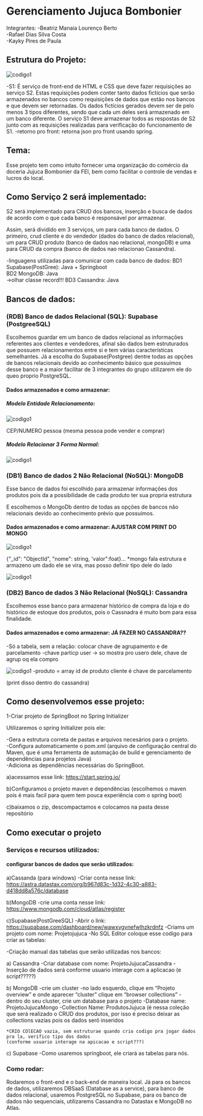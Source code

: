 # Gerenciamento Jujuca Bombonier 

Integrantes: 
-Beatriz Manaia Lourenço Berto <br>
-Rafael Dias Silva Costa<br>
-Kayky Pires de Paula


## Estrutura do Projeto:

![codigo1](./imagens/estruturaProjeto.png)

-S1: 
É serviço de front-end de HTML e CSS que deve fazer requisições ao serviço S2. Estas requisições podem conter tanto dados fictícios que serão armazenados no bancos como requisições de dados que estão nos bancos e que devem ser retornadas. Os dados fictícios gerados devem ser de pelo menos 3 tipos diferentes, sendo que cada um deles será armazenado em um banco diferente. O serviço S1 deve armazenar todos as respostas de  S2 junto com as requisições realizadas para verificação do funcionamento de S1.
-retorno pro front: retorna json pro front usando spring.

## Tema:

Esse projeto tem como intuito fornecer uma organização do comércio da doceria Jujuca Bombonier da FEI, bem como facilitar o controle de vendas e lucros do local.

## Como Serviço 2 será implementado:

S2 será implementado para CRUD dos bancos, inserção e busca de dados de acordo com o que cada banco é responsável por armazenar. 

Assim, será dividido em 3 serviços, um para cada banco de dados. O primeiro, crud cliente e do vendedor (dados do banco de dados relacional), um para CRUD produto (banco de dados nao relacional, mongoDB) e uma para CRUD da compra (banco de dados nao relacionao Cassandra).

-linguagens utilizadas para comunicar com cada banco de dados:
    BD1 Supabase(PostGree): Java + Springboot<br>
    BD2 MongoDB: Java <br> ->olhar classe record!!!
    BD3 Cassandra: Java

## Bancos de dados:
 
 ### (RDB) Banco de dados Relacional (SQL): Supabase (PostgreeSQL)
 Escolhemos guardar em um banco de dados relacional as informações referentes aos clientes e vendedores, afinal são dados bem estruturados que possuem relacionamentos entre si e tem várias características semelhantes. 
 Já a escolha do Supabase(Postgree) dentre todas as opções de bancos relacionais devido ao conhecimento básico que possuímos desse banco e a maior facilitar de 3 integrantes do grupo utilizarem ele do queo proprio PostgreSQL.

 #### Dados armazenados e como armazenar:

 ##### Modelo Entidade Relacionamento:

 ![codigo1](./imagens/merjujuca.png)
 
  CEP/NUMERO
 pessoa (mesma pessoa pode vender e comprar)

 ##### Modelo Relacionar 3 Forma Normal:

  ![codigo1](./imagens/MR3FNjujuca.png) 

 ### (DB1) Banco de dados 2 Não Relacional (NoSQL): MongoDB

Esse banco de dados foi escolhido para armazenar informações dos produtos pois da a possibilidade de cada produto ter sua propria estrutura

E escolhemos o MongoDb dentro de todas as opções de bancos não relacionais devido ao conhecimento prévio que possuímos.

 #### Dados armazenados e como armazenar:  AJUSTAR COM PRINT DO MONGO  

![codigo1](./imagens/dadosProdutoMongo.png) 

 {"_id": "ObjectId", "nome": string, 'valor":foat}...
 *mongo fala estrutura e armazeno um dado ele se vira, mas posso definir tipo dele do lado

![codigo1](./imagens/dadoProduto.png) 

 ### (DB2) Banco de dados 3 Não Relacional (NoSQL): Cassandra
 
 Escolhemos esse banco para armazenar histórico de compra da loja e do histórico de estoque dos produtos, pois o Cassnadra é muito bom para essa finalidade.

  #### Dados armazenados e como armazenar:   JÁ FAZER NO CASSANDRA??
  -Só a tabela, sem a relação: colocar chave de 
  agrupamento e de parcelamento
  -chave particp user -> so mostra pro usero dele, chave de agrup oq ela compro


 ![codigo1](./imagens/dadoHistorico.png) 
 -produto = array id de produto
 cliente é chave de parcelamento

  (print disso dentro do cassandra)

## Como desenvolvemos esse projeto:

1-Criar projeto de SpringBoot no Spring Initializer 

Utilizaremos o spring Initializer pois ele:

  -Gera a estrutura correta de pastas e arquivos necesários para o projeto.<br>
  -Configura automaticamente o pom.xml (arquivo de configuração central do Maven, que é uma ferramenta de automação de build e gerenciamento de dependências para projetos Java)<br>
  -Adiciona as dependências necessárias do SpringBoot.

  a)acessamos esse link: https://start.spring.io/

  b)Configuramos o projeto maven e dependências
  (escolhemos o maven pois é mais facil para quem tem pouca experiência com o spring boot)

  c)baixamos o zip, descompactamos e colocamos na pasta desse repositório

## Como executar o projeto

### Serviços e recursos utilizados:

#### configurar bancos de dados que serão utilizados:

a)Cassanda (para windows)
	-Criar conta nesse link: https://astra.datastax.com/org/b967d83c-1d32-4c30-a883-d418dd8a576c/database


b)MongoDB 
-crie uma conta nesse link: https://www.mongodb.com/cloud/atlas/register 

c)Supabase(PostGreeSQL)
-Abrir o link: https://supabase.com/dashboard/new/wawxvgvnefwlhzkrdnfz
-Criams um projeto com nome: Projetojujuca
-No SQL Editor coloque esse codigo para criar as tabelas:

-Criação manual das tabelas que serão utilizadas nos bancos:

a) Cassandra
    -Criar database com nome: ProjetoJujucaCassandra
    -Inserção de dados será conforme usuario interage com a aplicacao (e script?????)

b) MongoDB
    -crie um cluster 
    -no lado esquerdo, clique em  “Projeto overview” e onde aparecer “cluster” clique em “browser collections”
    -dentro do seu cluster, crie um database para o projeto 
        -Database name: ProjetoJujucaMongo
        -Collection Name: ProdutosJujuca
    (é nessa coleção que será realizado o CRUD dos produtos, por isso é preciso deixar as collections vazias pois os dados serõ inseridos

    *CRIO COlECAO vazia, sem estruturae quando crio codigo pra jogar dados pra la, verifico tipo dos dados
    (conforme usuario interage na apicacao e script???)

c) Supabase
    -Como usaremos springboot, ele criará as tabelas para nós.


### Como rodar:

Rodaremos o front-end e o back-end de maneira local. Já para os bancos de dados, utilizaremos DBSaaS (Database as a service), para banco de dados relacional, usaremos PostgreSQL no Supabase, para os banco de dados não sequenciais, utilizarems Cassandra no Datastax e MongoDB no Atlas.

